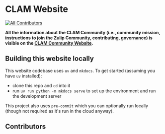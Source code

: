 # CLAM Website
[![All Contributors](https://img.shields.io/github/all-contributors/CLAM-community/CLAM-community.github.io?color=ee8449&style=flat-square)](#contributors)

**All the information about the CLAM Community (i.e., community mission, instructions to join the Zulip Community, contributing, governance) is visible on the [CLAM Community Website](https://clam-community.github.io).**

## Building this website locally

This website codebase uses `uv` and `mkdocs`. To get started (assuming you have `uv` installed):

- clone this repo and `cd` into it
- run `uv run python -m mkdocs serve` to set up the environment and run the development server

This project also uses `pre-commit` which you can optionally run locally (though not required as it's run in the cloud anyway).

## Contributors

<!-- ALL-CONTRIBUTORS-LIST:START - Do not remove or modify this section -->
<!-- prettier-ignore-start -->
<!-- markdownlint-disable -->
<!-- markdownlint-restore -->
<!-- prettier-ignore-end -->
<!-- ALL-CONTRIBUTORS-LIST:END -->

